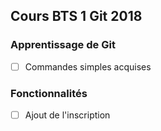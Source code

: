 ## Cours BTS 1 Git 2018

### Apprentissage de Git

- [ ] Commandes simples acquises


### Fonctionnalités

- [ ] Ajout de l'inscription
